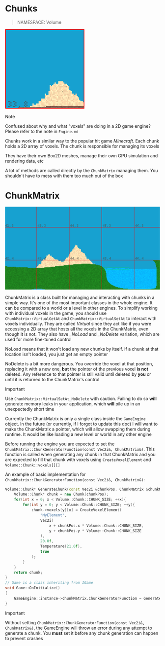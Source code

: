 # Chunks

> NAMESPACE: Volume

<img src="images/chunk-debug.png" alt="Chunk during debug rendering" title="Example of a rendered chunk during debug rendering enabled" width="258">

> [!NOTE]  
> Confused about why and what "voxels" are doing in a 2D game engine? Please refer to the note in `Engine.md`

Chunks work in a similar way to the popular hit game *Minecraft*. Each chunk holds a 2D array of voxels. The chunk is responsible for managing its voxels

They have their own Box2D meshes, manage their own GPU simulation and rendering data, etc

A lot of methods are called directly by the `ChunkMatrix` managing them. You shouldn't have to mess with them too much out of the box

# ChunkMatrix

<img src="images/chunkmatrix-debug.png" alt="ChunkMatrix during debug rendering" title="Example of a ChunkMatrix holding multiple chunks" width="512">

ChunkMatrix is a class built for managing and interacting with chunks in a simple way. It's one of the most important classes in the whole engine. It can be compared to a world or a level in other engines. To simplify working with individual voxels in the game, you should use `ChunkMatrix::VirtualGetAt` and `ChunkMatrix::VirtualSetAt` to interact with voxels individually. They are called *Virtual* since they act like if you were accessing a 2D array that hosts all the voxels in the ChunkMatrix, even though it is not. They also have *_NoLoad* and *_NoDelete* variation, which are used for more fine-tuned control

NoLoad means that it won't load any new chunks by itself. If a chunk at that location isn't loaded, you just get an empty pointer

NoDelete is a bit more dangerous. You override the voxel at that position, replacing it with a new one, **but** the pointer of the previous voxel **is not** deleted. Any reference to that pointer is still valid until deleted by **you** or until it is returned to the ChunkMatrix's control

> [!IMPORTANT]  
> Use `ChunkMatrix::VirtualSetAt_NoDelete` with caution. Failing to do so **will** generate memory leaks in your application, which **will** pile up in an unexpectedly short time

Currently the ChunkMatrix is only a single class inside the `GameEngine` object. In the future (or currently, if I forgot to update this doc) I will want to make the ChunkMatrix a pointer, which will allow swapping them during runtime. It would be like loading a new level or world in any other engine

Before running the engine you are expected to set the `ChunkMatrix::ChunkGeneratorFunction(const Vec2i&, ChunkMatrix&)`. This function is called when generating any chunk in that ChunkMatrix and you are expected to fill that chunk with voxels using `CreateVoxelElement` and `Volume::Chunk::voxels[][]`

An example of basic implementation for `ChunkMatrix::ChunkGeneratorFunction(const Vec2i&, ChunkMatrix&)`:
```cpp
Volume::Chunk* GenerateChunk(const Vec2i &chunkPos, ChunkMatrix &chunkMatrix){
    Volume::Chunk* chunk = new Chunk(chunkPos);
    for(int x = 0; x < Volume::Chunk::CHUNK_SIZE; ++x){
        for(int y = 0; y < Volume::Chunk::CHUNK_SIZE; ++y){
            chunk->voxels[y][x] = CreateVoxelElement(
                "MyElement",
                Vec2i(
                    x + chunkPos.x * Volume::Chunk::CHUNK_SIZE, 
                    y + chunkPos.y * Volume::Chunk::CHUNK_SIZE
                ),
                20.0f,
                Temperature(21.0f),
                true
            );
        }
    }
    return chunk;
}
// Game is a class inheriting from IGame
void Game::OnInitialize()
{
    GameEngine::instance->chunkMatrix.ChunkGeneratorFunction = GenerateChunk;
}
```

> [!IMPORTANT]  
> Without setting `ChunkMatrix::ChunkGeneratorFunction(const Vec2i&, ChunkMatrix&)`, the GameEngine will throw an error during any attempt to generate a chunk. You **must** set it before any chunk generation can happen to prevent crashes